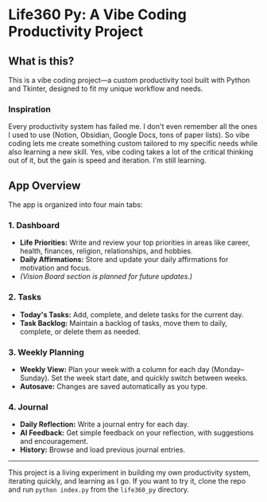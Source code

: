 # Life360 Py: A Vibe Coding Productivity Project

## What is this?
This is a vibe coding project—a custom productivity tool built with Python and Tkinter, designed to fit my unique workflow and needs.

### Inspiration
Every productivity system has failed me. I don't even remember all the ones I used to use (Notion, Obsidian, Google Docs, tons of paper lists). So vibe coding lets me create something custom tailored to my specific needs while also learning a new skill. Yes, vibe coding takes a lot of the critical thinking out of it, but the gain is speed and iteration. I'm still learning.

## App Overview
The app is organized into four main tabs:

### 1. Dashboard
- **Life Priorities:** Write and review your top priorities in areas like career, health, finances, religion, relationships, and hobbies.
- **Daily Affirmations:** Store and update your daily affirmations for motivation and focus.
- *(Vision Board section is planned for future updates.)*

### 2. Tasks
- **Today's Tasks:** Add, complete, and delete tasks for the current day.
- **Task Backlog:** Maintain a backlog of tasks, move them to daily, complete, or delete them as needed.

### 3. Weekly Planning
- **Weekly View:** Plan your week with a column for each day (Monday–Sunday). Set the week start date, and quickly switch between weeks.
- **Autosave:** Changes are saved automatically as you type.

### 4. Journal
- **Daily Reflection:** Write a journal entry for each day.
- **AI Feedback:** Get simple feedback on your reflection, with suggestions and encouragement.
- **History:** Browse and load previous journal entries.

---

This project is a living experiment in building my own productivity system, iterating quickly, and learning as I go. If you want to try it, clone the repo and run `python index.py` from the `life360_py` directory. 